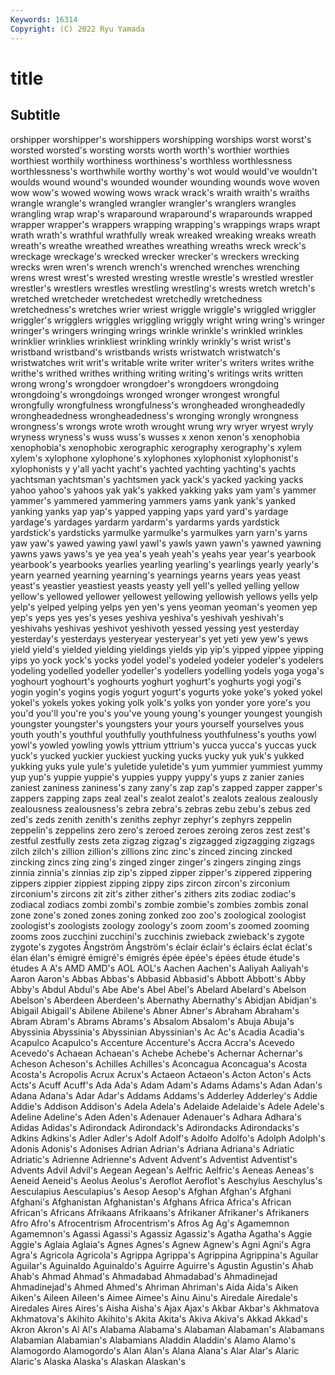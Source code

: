 ```yaml
---
Keywords: 16314
Copyright: (C) 2022 Ryu Yamada
---
```



# title

## Subtitle
orshipper worshipper's
worshippers worshipping worships worst worst's worsted worsted's worsting worsts worth
worth's worthier worthies worthiest worthily worthiness worthiness's worthless worthlessness worthlessness's
worthwhile worthy worthy's wot would would've wouldn't woulds wound wound's
wounded wounder wounding wounds wove woven wow wow's wowed wowing
wows wrack wrack's wraith wraith's wraiths wrangle wrangle's wrangled wrangler
wrangler's wranglers wrangles wrangling wrap wrap's wraparound wraparound's wraparounds wrapped
wrapper wrapper's wrappers wrapping wrapping's wrappings wraps wrapt wrath wrath's
wrathful wrathfully wreak wreaked wreaking wreaks wreath wreath's wreathe wreathed
wreathes wreathing wreaths wreck wreck's wreckage wreckage's wrecked wrecker wrecker's
wreckers wrecking wrecks wren wren's wrench wrench's wrenched wrenches wrenching
wrens wrest wrest's wrested wresting wrestle wrestle's wrestled wrestler wrestler's
wrestlers wrestles wrestling wrestling's wrests wretch wretch's wretched wretcheder wretchedest
wretchedly wretchedness wretchedness's wretches wrier wriest wriggle wriggle's wriggled wriggler
wriggler's wrigglers wriggles wriggling wriggly wright wring wring's wringer wringer's
wringers wringing wrings wrinkle wrinkle's wrinkled wrinkles wrinklier wrinklies wrinkliest
wrinkling wrinkly wrinkly's wrist wrist's wristband wristband's wristbands wrists wristwatch
wristwatch's wristwatches writ writ's writable write writer writer's writers writes
writhe writhe's writhed writhes writhing writing writing's writings writs written
wrong wrong's wrongdoer wrongdoer's wrongdoers wrongdoing wrongdoing's wrongdoings wronged wronger
wrongest wrongful wrongfully wrongfulness wrongfulness's wrongheaded wrongheadedly wrongheadedness wrongheadedness's wronging
wrongly wrongness wrongness's wrongs wrote wroth wrought wrung wry wryer
wryest wryly wryness wryness's wuss wuss's wusses x xenon xenon's
xenophobia xenophobia's xenophobic xerographic xerography xerography's xylem xylem's xylophone xylophone's
xylophones xylophonist xylophonist's xylophonists y y'all yacht yacht's yachted yachting
yachting's yachts yachtsman yachtsman's yachtsmen yack yack's yacked yacking yacks
yahoo yahoo's yahoos yak yak's yakked yakking yaks yam yam's
yammer yammer's yammered yammering yammers yams yank yank's yanked yanking
yanks yap yap's yapped yapping yaps yard yard's yardage yardage's
yardages yardarm yardarm's yardarms yards yardstick yardstick's yardsticks yarmulke yarmulke's
yarmulkes yarn yarn's yarns yaw yaw's yawed yawing yawl yawl's
yawls yawn yawn's yawned yawning yawns yaws yaws's ye yea
yea's yeah yeah's yeahs year year's yearbook yearbook's yearbooks yearlies
yearling yearling's yearlings yearly yearly's yearn yearned yearning yearning's yearnings
yearns years yeas yeast yeast's yeastier yeastiest yeasts yeasty yell
yell's yelled yelling yellow yellow's yellowed yellower yellowest yellowing yellowish
yellows yells yelp yelp's yelped yelping yelps yen yen's yens
yeoman yeoman's yeomen yep yep's yeps yes yes's yeses yeshiva
yeshiva's yeshivah yeshivah's yeshivahs yeshivas yeshivot yeshivoth yessed yessing yest
yesterday yesterday's yesterdays yesteryear yesteryear's yet yeti yew yew's yews
yield yield's yielded yielding yieldings yields yip yip's yipped yippee
yipping yips yo yock yock's yocks yodel yodel's yodeled yodeler
yodeler's yodelers yodeling yodelled yodeller yodeller's yodellers yodelling yodels yoga
yoga's yoghourt yoghourt's yoghourts yoghurt yoghurt's yoghurts yogi yogi's yogin
yogin's yogins yogis yogurt yogurt's yogurts yoke yoke's yoked yokel
yokel's yokels yokes yoking yolk yolk's yolks yon yonder yore
yore's you you'd you'll you're you's you've young young's younger
youngest youngish youngster youngster's youngsters your yours yourself yourselves yous
youth youth's youthful youthfully youthfulness youthfulness's youths yowl yowl's yowled
yowling yowls yttrium yttrium's yucca yucca's yuccas yuck yuck's yucked
yuckier yuckiest yucking yucks yucky yuk yuk's yukked yukking yuks
yule yule's yuletide yuletide's yum yummier yummiest yummy yup yup's
yuppie yuppie's yuppies yuppy yuppy's yups z zanier zanies zaniest
zaniness zaniness's zany zany's zap zap's zapped zapper zapper's zappers
zapping zaps zeal zeal's zealot zealot's zealots zealous zealously zealousness
zealousness's zebra zebra's zebras zebu zebu's zebus zed zed's zeds
zenith zenith's zeniths zephyr zephyr's zephyrs zeppelin zeppelin's zeppelins zero
zero's zeroed zeroes zeroing zeros zest zest's zestful zestfully zests
zeta zigzag zigzag's zigzagged zigzagging zigzags zilch zilch's zillion zillion's
zillions zinc zinc's zinced zincing zincked zincking zincs zing zing's
zinged zinger zinger's zingers zinging zings zinnia zinnia's zinnias zip
zip's zipped zipper zipper's zippered zippering zippers zippier zippiest zipping
zippy zips zircon zircon's zirconium zirconium's zircons zit zit's zither
zither's zithers zits zodiac zodiac's zodiacal zodiacs zombi zombi's zombie
zombie's zombies zombis zonal zone zone's zoned zones zoning zonked
zoo zoo's zoological zoologist zoologist's zoologists zoology zoology's zoom zoom's
zoomed zooming zooms zoos zucchini zucchini's zucchinis zwieback zwieback's zygote
zygote's zygotes Ångström Ångström's éclair éclair's éclairs éclat éclat's élan
élan's émigré émigré's émigrés épée épée's épées étude étude's études
A A's AMD AMD's AOL AOL's Aachen Aachen's Aaliyah Aaliyah's
Aaron Aaron's Abbas Abbas's Abbasid Abbasid's Abbott Abbott's Abby Abby's
Abdul Abdul's Abe Abe's Abel Abel's Abelard Abelard's Abelson Abelson's
Aberdeen Aberdeen's Abernathy Abernathy's Abidjan Abidjan's Abigail Abigail's Abilene Abilene's
Abner Abner's Abraham Abraham's Abram Abram's Abrams Abrams's Absalom Absalom's
Abuja Abuja's Abyssinia Abyssinia's Abyssinian Abyssinian's Ac Ac's Acadia Acadia's
Acapulco Acapulco's Accenture Accenture's Accra Accra's Acevedo Acevedo's Achaean Achaean's
Achebe Achebe's Achernar Achernar's Acheson Acheson's Achilles Achilles's Aconcagua Aconcagua's
Acosta Acosta's Acropolis Acrux Acrux's Actaeon Actaeon's Acton Acton's Acts
Acts's Acuff Acuff's Ada Ada's Adam Adam's Adams Adams's Adan
Adan's Adana Adana's Adar Adar's Addams Addams's Adderley Adderley's Addie
Addie's Addison Addison's Adela Adela's Adelaide Adelaide's Adele Adele's Adeline
Adeline's Aden Aden's Adenauer Adenauer's Adhara Adhara's Adidas Adidas's Adirondack
Adirondack's Adirondacks Adirondacks's Adkins Adkins's Adler Adler's Adolf Adolf's Adolfo
Adolfo's Adolph Adolph's Adonis Adonis's Adonises Adrian Adrian's Adriana Adriana's
Adriatic Adriatic's Adrienne Adrienne's Advent Advent's Adventist Adventist's Advents Advil
Advil's Aegean Aegean's Aelfric Aelfric's Aeneas Aeneas's Aeneid Aeneid's Aeolus
Aeolus's Aeroflot Aeroflot's Aeschylus Aeschylus's Aesculapius Aesculapius's Aesop Aesop's Afghan
Afghan's Afghani Afghani's Afghanistan Afghanistan's Afghans Africa Africa's African African's
Africans Afrikaans Afrikaans's Afrikaner Afrikaner's Afrikaners Afro Afro's Afrocentrism Afrocentrism's
Afros Ag Ag's Agamemnon Agamemnon's Agassi Agassi's Agassiz Agassiz's Agatha
Agatha's Aggie Aggie's Aglaia Aglaia's Agnes Agnes's Agnew Agnew's Agni
Agni's Agra Agra's Agricola Agricola's Agrippa Agrippa's Agrippina Agrippina's Aguilar
Aguilar's Aguinaldo Aguinaldo's Aguirre Aguirre's Agustin Agustin's Ahab Ahab's Ahmad
Ahmad's Ahmadabad Ahmadabad's Ahmadinejad Ahmadinejad's Ahmed Ahmed's Ahriman Ahriman's Aida
Aida's Aiken Aiken's Aileen Aileen's Aimee Aimee's Ainu Ainu's Airedale
Airedale's Airedales Aires Aires's Aisha Aisha's Ajax Ajax's Akbar Akbar's
Akhmatova Akhmatova's Akihito Akihito's Akita Akita's Akiva Akiva's Akkad Akkad's
Akron Akron's Al Al's Alabama Alabama's Alabaman Alabaman's Alabamans Alabamian
Alabamian's Alabamians Aladdin Aladdin's Alamo Alamo's Alamogordo Alamogordo's Alan Alan's
Alana Alana's Alar Alar's Alaric Alaric's Alaska Alaska's Alaskan Alaskan's
